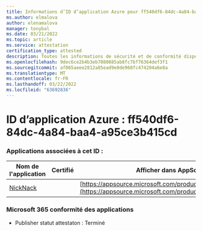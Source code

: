 ```yaml
---
title: Informations d’ID d’application Azure pour ff540df6-84dc-4a84-baa4-a95ce3b415cd
ms.author: elmalova
author: elenamalova
manager: tonybal
ms.date: 03/21/2022
ms.topic: article
ms.service: attestation
certification_type: attested
description: Toutes les informations de sécurité et de conformité disponibles pour ff540df6-84dc-4a84-baa4-a95ce3b415cd.
ms.openlocfilehash: 9dec6ce2b4b3eb7080885ab8fc7bf76364def3f1
ms.sourcegitcommit: af065aeee2812a85ead9e0de968fc474204a6e8a
ms.translationtype: MT
ms.contentlocale: fr-FR
ms.lasthandoff: 03/22/2022
ms.locfileid: "63692836"
---
```

# <a name="azure-app-id-ff540df6-84dc-4a84-baa4-a95ce3b415cd"></a>ID d’application Azure : ff540df6-84dc-4a84-baa4-a95ce3b415cd


### <a name="apps-associated-with-this-id"></a>Applications associées à cet ID :
| **Nom de l'application** | **Certifié** | **Afficher dans AppSource** |
|--------------|---------------|-----------------------|
| [NickNack](../forward/WA200003196.md) |  | [https://appsource.microsoft.com/product/office/WA200003196](https://appsource.microsoft.com/product/office/WA200003196) |

### <a name="microsoft-365-app-compliance-status"></a>Microsoft 365 conformité des applications
- Publisher statut attestaton : Terminé
